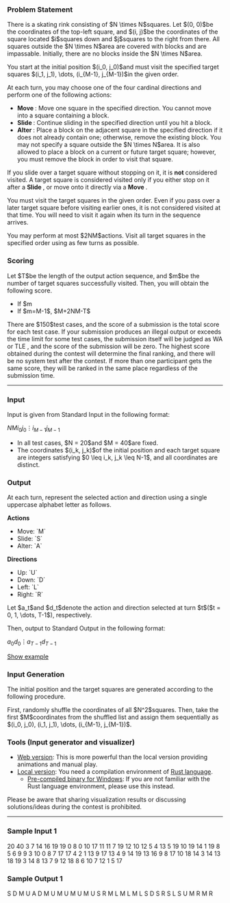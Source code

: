 
<div>

<span>

<span>

<div>

<section>

### **Problem Statement**

<p>
There is a skating rink consisting of $N \times N$squares.
Let $(0, 0)$be the coordinates of the top-left square, and $(i, j)$be the coordinates of the square located $i$squares down and $j$squares to the right from there.
All squares outside the $N \times N$area are covered with blocks and are impassable.
Initially, there are no blocks inside the $N \times N$area.
</p>

<p>
You start at the initial position $(i_0, j_0)$and must visit the specified target squares $(i_1, j_1), \dots, (i_{M-1}, j_{M-1})$in the given order.
</p>

<p>
At each turn, you may choose one of the four cardinal directions and perform one of the following actions:
</p>

<ul>

<li>

<strong>
Move
</strong>
: Move one square in the specified direction. You cannot move into a square containing a block.
</li>

<li>

<strong>
Slide
</strong>
: Continue sliding in the specified direction until you hit a block.
</li>

<li>

<strong>
Alter
</strong>
: Place a block on the adjacent square in the specified direction if it does not already contain one; otherwise, remove the existing block.
  You may not specify a square outside the $N \times N$area.
  It is also allowed to place a block on a current or future target square; however, you must remove the block in order to visit that square.
</li>

</ul>

<p>
If you slide over a target square without stopping on it, it is 
<strong>
not
</strong>
considered visited.
A target square is considered visited only if you either stop on it after a 
<strong>
Slide
</strong>
, or move onto it directly via a 
<strong>
Move
</strong>
.
</p>

<p>
You must visit the target squares in the given order.
Even if you pass over a later target square before visiting earlier ones, it is not considered visited at that time. You will need to visit it again when its turn in the sequence arrives.
</p>

<p>
You may perform at most $2NM$actions.
Visit all target squares in the specified order using as few turns as possible.
</p>

</section>

</div>

<div>

<section>

### **Scoring**

<p>
Let $T$be the length of the output action sequence, and $m$be the number of target squares successfully visited.
Then, you will obtain the following score.
</p>

<ul>

<li>
If $m<M-1$, $m+1$
</li>

<li>
If $m=M-1$, $M+2NM-T$
</li>

</ul>

<p>
There are $150$test cases, and the score of a submission is the total score for each test case.
If your submission produces an illegal output or exceeds the time limit for some test cases, the submission itself will be judged as 
<span>
WA
</span>
or 
<span>
TLE
</span>
, and the score of the submission will be zero.
The highest score obtained during the contest will determine the final ranking, and there will be no system test after the contest.
If more than one participant gets the same score, they will be ranked in the same place regardless of the submission time.
</p>

</section>

</div>

---

<div>

<div>

<section>

### **Input**

<p>
Input is given from Standard Input in the following format:
</p>

<div>

$N$$M$$i_0$$j_0$$\vdots$$i_{M-1}$$j_{M-1}$
</div>

<ul>

<li>
In all test cases, $N = 20$and $M = 40$are fixed.
</li>

<li>
The coordinates $(i_k, j_k)$of the initial position and each target square are integers satisfying $0 \leq i_k, j_k \leq N-1$, and all coordinates are distinct.
</li>

</ul>

</section>

</div>

<div>

<section>

### **Output**

<p>
At each turn, represent the selected action and direction using a single uppercase alphabet letter as follows.
</p>

<p>

<strong>
Actions
</strong>

</p>

<ul>

<li>
Move: `M`
</li>

<li>
Slide: `S`
</li>

<li>
Alter: `A`
</li>

</ul>

<p>

<strong>
Directions
</strong>

</p>

<ul>

<li>
Up: `U`
</li>

<li>
Down: `D`
</li>

<li>
Left: `L`
</li>

<li>
Right: `R`
</li>

</ul>

<p>
Let $a_t$and $d_t$denote the action and direction selected at turn $t$($t = 0, 1, \dots, T-1$), respectively.

Then, output to Standard Output in the following format:
</p>

<div>

$a_0$$d_0$$\vdots$$a_{T-1}$$d_{T-1}$
</div>

<p>
<a href="https://img.atcoder.jp/ahc046/EuNd3uow.html?lang=en&seed=0&output=sample">Show example</a>
</p>

</section>

</div>

<div>

<section>

### **Input Generation**

<p>
The initial position and the target squares are generated according to the following procedure.
</p>

<p>
First, randomly shuffle the coordinates of all $N^2$squares.
Then, take the first $M$coordinates from the shuffled list and assign them sequentially as $(i_0, j_0), (i_1, j_1), \dots, (i_{M-1}, j_{M-1})$.
</p>

</section>

</div>

<div>

<section>

### **Tools (Input generator and visualizer)**

<ul>

<li>
<a href="https://img.atcoder.jp/ahc046/EuNd3uow.html?lang=en">Web version</a>: This is more powerful than the local version providing animations and manual play.
</li>

<li>
<a href="https://img.atcoder.jp/ahc046/EuNd3uow.zip">Local version</a>: You need a compilation environment of <a href="https://www.rust-lang.org/">Rust language</a>.
<ul>

<li>
<a href="https://img.atcoder.jp/ahc046/EuNd3uow_windows.zip">Pre-compiled binary for Windows</a>: If you are not familiar with the Rust language environment, please use this instead.
</li>

</ul>

</li>

</ul>

<p>
Please be aware that sharing visualization results or discussing solutions/ideas during the contest is prohibited.
</p>

</section>

</div>

</div>

---

<div>

<section>

### **Sample Input 1**

<div>

20 40
3 7
14 16
19 19
0 8
0 10
17 11
11 7
19 12
10 12
5 4
13 5
19 10
19 14
1 19
8 5
6 9
9 3
10 0
8 7
17 17
4 2
1 13
9 17
13 4
9 14
19 13
16 9
8 17
10 18
14 3
14 13
18 19
3 14
8 13
7 9
12 18
8 6
10 7
12 1
5 17

</div>

</section>

</div>

<div>

<section>

### **Sample Output 1**

<div>

S D
M U
A D
M U
M U
M U
M U
S R
M L
M L
M L
S D
S R
S L
S U
M R
M R

</div>

</section>

</div>

</span>

</span>

</div>
